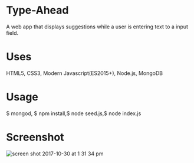 # Type-Ahead
A web app that displays suggestions while a user is entering text to a input field.

# Uses
HTML5, CSS3, Modern Javascript(ES2015+), Node.js, MongoDB

# Usage
$ mongod, $ npm install,$ node seed.js,$ node index.js

# Screenshot
![screen shot 2017-10-30 at 1 31 34 pm](https://user-images.githubusercontent.com/31449025/32194332-513c83e4-bd77-11e7-9b23-a0dc4c9991a2.png)




